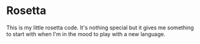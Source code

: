 Rosetta
========

This is my little rosetta code.  It's nothing special but it gives me
something to start with when I'm in the mood to play with a new language.
